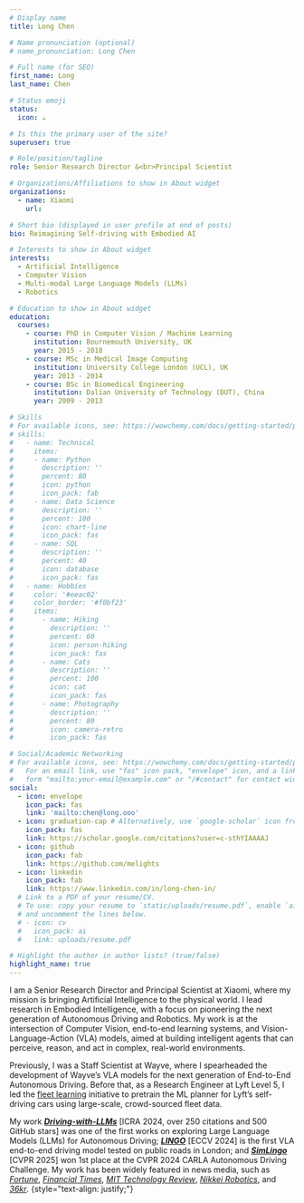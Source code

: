 ```yaml
---
# Display name
title: Long Chen

# Name pronunciation (optional)
# name_pronunciation: Long Chen

# Full name (for SEO)
first_name: Long
last_name: Chen

# Status emoji
status:
  icon: ☕️

# Is this the primary user of the site?
superuser: true

# Role/position/tagline
role: Senior Research Director &<br>Principal Scientist

# Organizations/Affiliations to show in About widget
organizations:
  - name: Xiaomi
    url:

# Short bio (displayed in user profile at end of posts)
bio: Reimagining Self-driving with Embodied AI

# Interests to show in About widget
interests:
  - Artificial Intelligence
  - Computer Vision
  - Multi-modal Large Language Models (LLMs)
  - Robotics

# Education to show in About widget
education:
  courses:
    - course: PhD in Computer Vision / Machine Learning
      institution: Bournemouth University, UK
      year: 2015 - 2018
    - course: MSc in Medical Image Computing
      institution: University College London (UCL), UK
      year: 2013 - 2014
    - course: BSc in Biomedical Engineering
      institution: Dalian University of Technology (DUT), China
      year: 2009 - 2013

# Skills
# For available icons, see: https://wowchemy.com/docs/getting-started/page-builder/#icons
# skills:
#   - name: Technical
#     items:
#     - name: Python
#       description: ''
#       percent: 80
#       icon: python
#       icon_pack: fab
#     - name: Data Science
#       description: ''
#       percent: 100
#       icon: chart-line
#       icon_pack: fas
#     - name: SQL
#       description: ''
#       percent: 40
#       icon: database
#       icon_pack: fas
#   - name: Hobbies
#     color: '#eeac02'
#     color_border: '#f0bf23'
#     items:
#       - name: Hiking
#         description: ''
#         percent: 60
#         icon: person-hiking
#         icon_pack: fas
#       - name: Cats
#         description: ''
#         percent: 100
#         icon: cat
#         icon_pack: fas
#       - name: Photography
#         description: ''
#         percent: 80
#         icon: camera-retro
#         icon_pack: fas

# Social/Academic Networking
# For available icons, see: https://wowchemy.com/docs/getting-started/page-builder/#icons
#   For an email link, use "fas" icon pack, "envelope" icon, and a link in the
#   form "mailto:your-email@example.com" or "/#contact" for contact widget.
social:
  - icon: envelope
    icon_pack: fas
    link: 'mailto:chen@long.ooo'
  - icon: graduation-cap # Alternatively, use `google-scholar` icon from `ai` icon pack
    icon_pack: fas
    link: https://scholar.google.com/citations?user=c-sthYIAAAAJ
  - icon: github
    icon_pack: fab
    link: https://github.com/melights
  - icon: linkedin
    icon_pack: fab
    link: https://www.linkedin.com/in/long-chen-in/
  # Link to a PDF of your resume/CV.
  # To use: copy your resume to `static/uploads/resume.pdf`, enable `ai` icons in `params.yaml`,
  # and uncomment the lines below.
  # - icon: cv
  #   icon_pack: ai
  #   link: uploads/resume.pdf

# Highlight the author in author lists? (true/false)
highlight_name: true
---
```

I am a Senior Research Director and Principal Scientist at Xiaomi, where my mission is bringing Artificial Intelligence to the physical world. I lead research in Embodied Intelligence, with a focus on pioneering the next generation of Autonomous Driving and Robotics. My work is at the intersection of Computer Vision, end-to-end learning systems, and Vision-Language-Action (VLA) models, aimed at building intelligent agents that can perceive, reason, and act in complex, real-world environments.

Previously, I was a Staff Scientist at Wayve, where I spearheaded the development of Wayve’s VLA models for the next generation of End-to-End Autonomous Driving. Before that, as a Research Engineer at Lyft Level 5, I led the <a href="https://long.ooo/publication/lfd/" target="_blank">fleet learning</a> initiative to pretrain the ML planner for Lyft’s self-driving cars using large-scale, crowd-sourced fleet data.

My work <b><i><a href="https://github.com/wayveai/Driving-with-LLMs" target="_blank">Driving-with-LLMs</a></i></b> [ICRA 2024, over 250 citations and 500 GitHub stars] was one of the first works on exploring Large Language Models (LLMs) for Autonomous Driving; <b><i><a href="https://wayve.ai/thinking/lingo-natural-language-autonomous-driving/" target="_blank">LINGO</a></i></b> [ECCV 2024] is the first VLA end-to-end driving model tested on public roads in London; and <b><i><a href="https://wayve.ai/thinking/lingo-natural-language-autonomous-driving/" target="_blank">SimLingo</a></i></b> [CVPR 2025] won 1st place at the CVPR 2024 CARLA Autonomous Driving Challenge. My work has been widely featured in news media, such as <i><a href="https://fortune.com/europe/2023/09/15/wayve-microsoft-backed-self-driving-car-start-up-alex-kendall-trust-ai/" target="_blank">Fortune</a></i>, <i><a href="https://www.ft.com/content/a5a5f2ea-e95f-4358-9f80-d10c5ed90453" target="_blank">Financial Times</a></i>, <i><a href="https://www.technologyreview.com/2023/09/14/1079458/this-driverless-car-company-is-using-chatbots-to-make-its-vehicles-smarter/" target="_blank">MIT Technology Review</a></i>, <i><a href="https://xtech.nikkei.com/atcl/nxt/mag/rob/18/012600001/00151/" target="_blank">Nikkei Robotics</a></i>, and <i><a href="https://36kr.com/p/2434165162168708" target="_blank">36kr</a></i>.
{style="text-align: justify;"}
